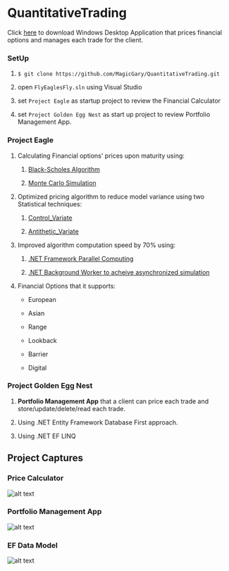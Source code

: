 # QuantitativeTrading

Click <a href="https://www.dropbox.com/s/ry98p4sbceolbl2/Eagle.exe?dl=1" target="_blank">here</a> to download Windows Desktop Application that prices financial options and manages each trade for the client. 




### SetUp 

1. `$ git clone https://github.com/MagicGary/QuantitativeTrading.git` 

2. open `FlyEaglesFly.sln` using Visual Studio 

3. set `Project Eagle` as startup project to review the Financial Calculator

4. set `Project Golden Egg Nest` as start up project to review Portfolio Management App. 


### Project Eagle
1. Calculating Financial options' prices upon maturity using:

    1.  [Black-Scholes Algorithm](https://en.wikipedia.org/wiki/Black%E2%80%93Scholes_model#Black%E2%80%93Scholes_formula)
    
    2.  [Monte Carlo Simulation](https://www.investopedia.com/terms/m/montecarlosimulation.asp)
    

2. Optimized pricing algorithm to reduce model variance using two Statistical techniques: 


    1.  [Control_Variate](https://www.value-at-risk.net/variance-reduction-with-control-variates-monte-carlo-simulation/)
  
  
    2.  [Antithetic_Variate](http://www.columbia.edu/~ks20/4703-Sigman/4703-07-Notes-ATV.pdf)
  
  
3. Improved algorithm computation speed by 70% using:

  
    1. [.NET Framework Parallel Computing](https://docs.microsoft.com/en-us/dotnet/standard/parallel-processing-and-concurrency) 
  
  
    2. [.NET Background Worker to acheive asynchronized simulation](https://docs.microsoft.com/en-us/dotnet/api/system.componentmodel.backgroundworker?view=netframework-4.8)
    
 4. Financial Options that it supports: 
  
    * European
    
    * Asian
    
    * Range
    
    * Lookback 
    
    * Barrier
    
    * Digital 

### Project Golden Egg Nest
1. **Portfolio Management App** that a client can price each trade and store/update/delete/read each trade. 

2. Using .NET Entity Framework Database First approach.

3. Using .NET EF LINQ


## Project Captures 
### Price Calculator
![alt text](https://github.com/MagicGary/Trading-App/blob/master/img3.JPG)

### Portfolio Management App 
![alt text](https://github.com/MagicGary/Trading-App/blob/master/img5.JPG)

### EF Data Model
![alt text](https://github.com/MagicGary/Trading-App/blob/master/img4.JPG)



